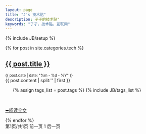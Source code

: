 ```yaml
---
layout: page
title: "J's 技术贴"
description: 子孑的技术贴"
keywords: "子孑，技术贴，互联网"
---
```

{% include JB/setup %}

<div id="content">
    <article id="post_list">
      {% for post in site.categories.tech %}
	        <section class="post">
		          <h2><a href="{{ BASE_PATH }}{{ post.url }}" class="title">{{ post.title }}</a></h2>
		          <small class="meta">{{ post.date | date: "%m - %d - %Y" }}</small>
		        <div class="content">
					{{ post.content | split:'<!--break-->' | first }}	        
    			</div>
		    	<!-- 标签 -->
		        <ul class="tag_box inline">
		      		{% assign tags_list = post.tags %}
		      		{% include JB/tags_list %}
		      	</ul>
		      	</br>
		      	<!-- readmore按钮 -->
		        <p class="preadmore"><a href="{{ BASE_PATH }}{{ post.url }}" alt="Read More" class="readmore"><span>&#10149;</span>阅读全文</a></p>
        	</section>
      {% endfor %}
    </article>
</div>

<!--分页器-->
<div id="pagination">
  第1页/共1页 前一页 1 后一页
</div>

<script type="text/javascript">
	showCurrentItem(document.getElementById("menu-item-tech"));
</script>
